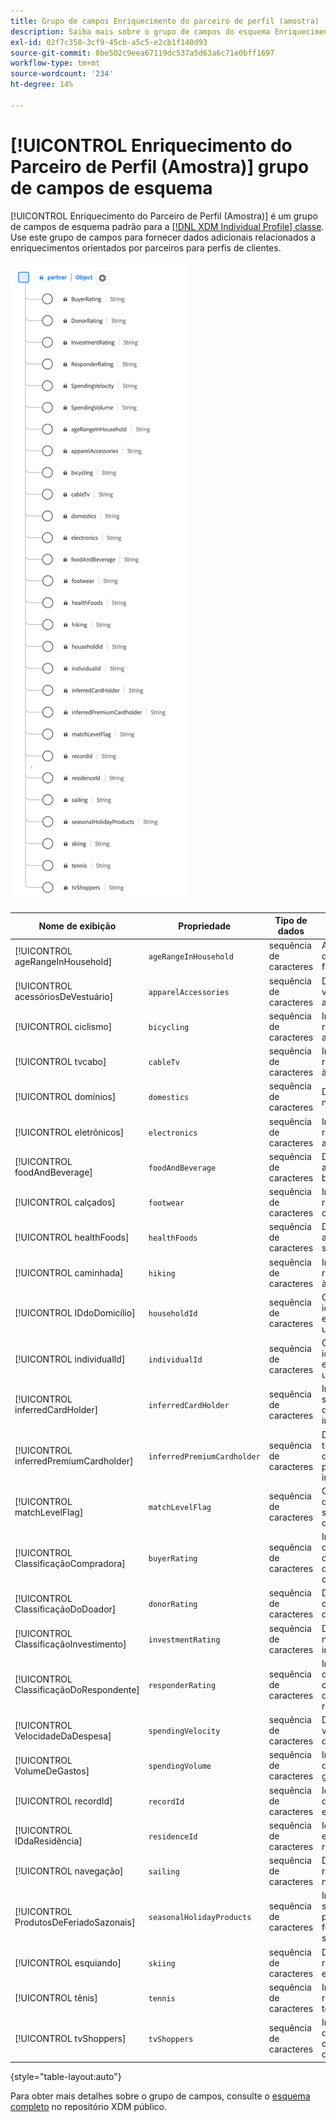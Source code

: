 ```yaml
---
title: Grupo de campos Enriquecimento do parceiro de perfil (amostra)
description: Saiba mais sobre o grupo de campos do esquema Enriquecimento do parceiro de perfil (Amostra).
exl-id: 02f7c358-3cf9-45cb-a5c5-e2cb1f140d93
source-git-commit: 8be502c9eea67119dc537a5d63a6c71e0bff1697
workflow-type: tm+mt
source-wordcount: '234'
ht-degree: 14%

---
```


# [!UICONTROL Enriquecimento do Parceiro de Perfil (Amostra)] grupo de campos de esquema

[!UICONTROL Enriquecimento do Parceiro de Perfil (Amostra)] é um grupo de campos de esquema padrão para a [[!DNL XDM Individual Profile] classe](../../classes/individual-profile.md). Use este grupo de campos para fornecer dados adicionais relacionados a enriquecimentos orientados por parceiros para perfis de clientes.

![Um diagrama do [!UICONTROL Grupo de campos Enriquecimento do Parceiro de Perfil (Amostra)].](../../images/field-groups/profile-partner-enrichment-sample.png)

| Nome de exibição | Propriedade | Tipo de dados | Descrição |
|-----------------------------|------------------------|-----------|----------------------------------|
| [!UICONTROL ageRangeInHousehold] | `ageRangeInHousehold` | sequência de caracteres | A faixa etária dentro da família. |
| [!UICONTROL acessóriosDeVestuário] | `apparelAccessories` | sequência de caracteres | Dados de vestuário e acessórios. |
| [!UICONTROL ciclismo] | `bicycling` | sequência de caracteres | Informações relacionadas ao ciclismo. |
| [!UICONTROL tvcabo] | `cableTv` | sequência de caracteres | Informações relacionadas à TV a cabo. |
| [!UICONTROL domínios] | `domestics` | sequência de caracteres | Dados nacionais. |
| [!UICONTROL eletrônicos] | `electronics` | sequência de caracteres | Informações relacionadas a eletrônicos. |
| [!UICONTROL foodAndBeverage] | `foodAndBeverage` | sequência de caracteres | Dados sobre alimentos e bebidas. |
| [!UICONTROL calçados] | `footwear` | sequência de caracteres | Informações relativas ao calçado. |
| [!UICONTROL healthFoods] | `healthFoods` | sequência de caracteres | Dados sobre alimentos saudáveis. |
| [!UICONTROL caminhada] | `hiking` | sequência de caracteres | Informações relacionadas à caminhada. |
| [!UICONTROL IDdoDomicílio] | `householdId` | sequência de caracteres | O identificador exclusivo de uma família. |
| [!UICONTROL individualId] | `individualId` | sequência de caracteres | O identificador exclusivo de um indivíduo. |
| [!UICONTROL inferredCardHolder] | `inferredCardHolder` | sequência de caracteres | Informações sobre o titular do cartão inferido. |
| [!UICONTROL inferredPremiumCardholder] | `inferredPremiumCardholder` | sequência de caracteres | Detalhes do titular do cartão premium inferido. |
| [!UICONTROL matchLevelFlag] | `matchLevelFlag` | sequência de caracteres | Corresponder dados de sinalizador de nível. |
| [!UICONTROL ClassificaçãoCompradora] | `buyerRating` | sequência de caracteres | Informações de classificação do comprador. |
| [!UICONTROL ClassificaçãoDoDoador] | `donorRating` | sequência de caracteres | Detalhes da classificação do doador. |
| [!UICONTROL ClassificaçãoInvestimento] | `investmentRating` | sequência de caracteres | Dados de notação de investimento. |
| [!UICONTROL ClassificaçãoDoRespondente] | `responderRating` | sequência de caracteres | Informações de classificação do respondente. |
| [!UICONTROL VelocidadeDaDespesa] | `spendingVelocity` | sequência de caracteres | Detalhes da velocidade de gasto. |
| [!UICONTROL VolumeDeGastos] | `spendingVolume` | sequência de caracteres | Informações do volume de gastos. |
| [!UICONTROL recordId] | `recordId` | sequência de caracteres | Identificador de registro exclusivo. |
| [!UICONTROL IDdaResidência] | `residenceId` | sequência de caracteres | Identificador exclusivo da residência. |
| [!UICONTROL navegação] | `sailing` | sequência de caracteres | Dados relativos à navegação. |
| [!UICONTROL ProdutosDeFeriadoSazonais] | `seasonalHolidayProducts` | sequência de caracteres | Informações sobre o produto de feriados sazonais. |
| [!UICONTROL esquiando] | `skiing` | sequência de caracteres | Dados relativos ao esqui. |
| [!UICONTROL tênis] | `tennis` | sequência de caracteres | Informação relativa ao tênis. |
| [!UICONTROL tvShoppers] | `tvShoppers` | sequência de caracteres | Informações dos compradores de TV. |

{style="table-layout:auto"}

Para obter mais detalhes sobre o grupo de campos, consulte o [esquema completo](https://github.com/adobe/xdm/blob/master/components/fieldgroups/profile/partner-profile-enrichment/profile-partner-enrichment-sample.schema.json) no repositório XDM público.
